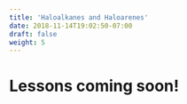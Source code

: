 ```yaml
---
title: 'Haloalkanes and Haloarenes'
date: 2018-11-14T19:02:50-07:00
draft: false
weight: 5
---
```



# Lessons coming soon!